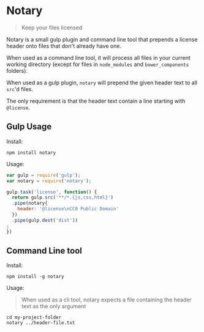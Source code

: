 # Notary
> Keep your files licensed

Notary is a small gulp plugin and command line tool that prepends a license header onto files that don't already have one.

When used as a command line tool, it will process all files in your current working directory (except for files in `node_modules` and `bower_components` folders).

When used as a gulp plugin, `notary` will prepend the given header text to all `src`'d files.

The only requirement is that the header text contain a line starting with `@license`.

## Gulp Usage

Install:
```
npm install notary
```

Usage:
```javascript
var gulp = require('gulp');
var notary = require('notary');

gulp.task('license', function() {
  return gulp.src('**/*.{js,css,html}')
  .pipe(notary{
    header: '@license\nCC0 Public Domain'
  })
  .pipe(gulp.dest('dist'))
;
})
```

## Command Line tool

Install:
```
npm install -g notary
```

Usage:

> When used as a cli tool, notary expects a file containing the header text as the only argument

```
cd my-project-folder
notary ../header-file.txt
```
